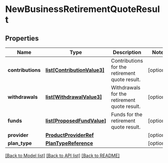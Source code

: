 # NewBusinessRetirementQuoteResult

## Properties
Name | Type | Description | Notes
------------ | ------------- | ------------- | -------------
**contributions** | [**list[ContributionValue3]**](ContributionValue3.md) | Contributions for the retirement quote result. | [optional] 
**withdrawals** | [**list[WithdrawalValue3]**](WithdrawalValue3.md) | Withdrawals  for the retirement quote result. | [optional] 
**funds** | [**list[ProposedFundValue]**](ProposedFundValue.md) | Funds  for the retirement quote result. | [optional] 
**provider** | [**ProductProviderRef**](ProductProviderRef.md) |  | [optional] 
**plan_type** | [**PlanTypeReference**](PlanTypeReference.md) |  | [optional] 

[[Back to Model list]](../README.md#documentation-for-models) [[Back to API list]](../README.md#documentation-for-api-endpoints) [[Back to README]](../README.md)

